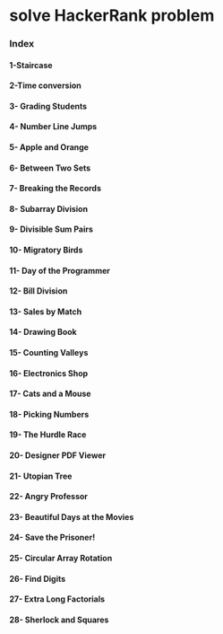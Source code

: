 # solve HackerRank problem

### Index

#### 1-Staircase <br />

#### 2-Time conversion <br />

#### 3- Grading Students <br />

#### 4- Number Line Jumps <br />
#### 5- Apple and Orange <br />
#### 6- Between Two Sets <br />
#### 7- Breaking the Records <br />
#### 8- Subarray Division <br />
#### 9- Divisible Sum Pairs <br />
#### 10- Migratory Birds <br />
#### 11- Day of the Programmer <br />
#### 12- Bill Division <br />
#### 13- Sales by Match <br />
#### 14- Drawing Book <br />
#### 15- Counting Valleys <br />
#### 16- Electronics Shop <br />
#### 17- Cats and a Mouse <br />
#### 18- Picking Numbers <br />
#### 19- The Hurdle Race <br />
#### 20- Designer PDF Viewer <br />
#### 21- Utopian Tree <br />
#### 22- Angry Professor <br />
#### 23- Beautiful Days at the Movies <br />
#### 24- Save the Prisoner! <br />
#### 25- Circular Array Rotation <br />
#### 26- Find Digits <br />
#### 27- Extra Long Factorials <br />
#### 28- Sherlock and Squares <br />







